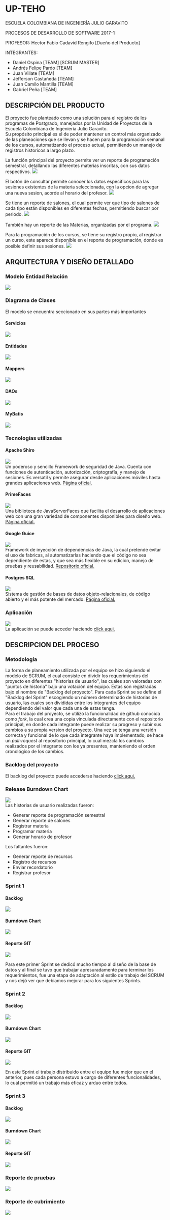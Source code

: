# UP-TEHO

ESCUELA COLOMBIANA DE INGENIERÍA JULIO GARAVITO

PROCESOS DE DESARROLLO DE SOFTWARE 2017-1

PROFESOR: Hector Fabio Cadavid Rengifo [Dueño del Producto]

INTEGRANTES: 

* Daniel Ospina [TEAM] [SCRUM MASTER]
* Andrés Felipe Pardo [TEAM]
* Juan Villate [TEAM]
* Jefferson Castañeda [TEAM]
* Juan Camilo Mantilla [TEAM]
* Gabriel Peña [TEAM]

## DESCRIPCIÓN DEL PRODUCTO

El proyecto fue planteado como una solución para el registro de los programas de Postgrado, manejados por la Unidad de Proyectos de la Escuela Colombiana de Ingeniería Julio Garavito.  
Su propósito principal es el de poder mantener un control más organizado de las planeaciones que se llevan y se hacen para la programación semanal de los cursos, automatizando el proceso actual, permitiendo un manejo de registros historicos a largo plazo.  

La función principal del proyecto permite ver un reporte de programación semestral, detallando las diferentes materias inscritas, con sus datos respectivos.
![](img/ReporteProgramacion.PNG?raw=true)  

El botón de consultar permite conocer los datos especificos para las sesiones existentes de la materia seleccionada, con la opcion de agregar una nueva sesion, acorde al horario del profesor.
![](img/ProgramarSesion.PNG?raw=true)  

Se tiene un reporte de salones, el cual permite ver que tipo de salones de cada tipo están disponibles en diferentes fechas, permitiendo buscar por periodo.
![](img/ReporteSalones.PNG?raw=true)  

También hay un reporte de las Materias, organizadas por el programa.
![](img/ReporteMaterias.PNG?raw=true)  

Para la programación de los cursos, se tiene su registro propio, al registrar un curso, este aparece disponible en el reporte de programación, donde es posible definir sus sesiones.
![](img/ProgramarCurso.PNG?raw=true)

## ARQUITECTURA Y DISEÑO DETALLADO
### Modelo Entidad Relación
![](img/modelo_ER.png?raw=true)

### Diagrama de Clases
El modelo se encuentra seccionado en sus partes más importantes

#### Servicios
![](img/servicios.png?raw=true)

#### Entidades
![](img/entities.png?raw=true)

#### Mappers
![](img/mappers.png?raw=true)

#### DAOs
![](img/daos.png?raw=true)

#### MyBatis
![](img/mybatis.png?raw=true)

### Tecnologías utilizadas

#### Apache Shiro
![](img/ApacheShiro.PNG?raw=true)  
Un poderoso y sencillo Framework de seguridad de Java. Cuenta con funciones de autenticación, autorización, criptografía, y manejo de sesiones. Es versatil y permite asegurar desde aplicaciones móviles hasta grandes aplicaciones web. [Página oficial.](https://shiro.apache.org/)

#### PrimeFaces
![](img/PrimeFaces.PNG?raw=true)  
Una biblioteca de JavaServerFaces que facilita el desarrollo de aplicaciones web con una gran variedad de componentes disponibles para diseño web. [Página oficial.](https://www.primefaces.org/)

#### Google Guice
![](img/GoogleGuice.png?raw=true)  
Framework de inyección de dependencias de Java, la cual pretende evitar el uso de fabricas, al automatizarlas haciendo que el código no sea dependiente de estas, y que sea más flexible en su edicion, manejo de pruebas y reusabilidad. [Repositorio oficial.](https://github.com/google/guice)

#### Postgres SQL
![](img/Postgres.PNG?raw=true)  
Sistema de gestión de bases de datos objeto-relacionales, de código abierto y el más potente del mercado. [Página oficial.](https://www.postgresql.org/)

### Aplicación
![](img/Inicio.PNG?raw=true)  
La aplicación se puede acceder haciendo [click aqui.](https://up-teho.herokuapp.com/UnidadProyectos/index.xhtml "UP-TEHO")

## DESCRIPCION DEL PROCESO

### Metodología
La forma de planeamiento utilizada por el equipo se hizo siguiendo el modelo de SCRUM, el cual consiste en dividir los requerimientos del proyecto en diferentes "historias de usuario", las cuales son valoradas con "puntos de historia" bajo una votación del equipo. Estas son registradas bajo el nombre de "Backlog del proyecto". Para cada Sprint se se define el "Backlog del Sprint" escogiendo un número determinado de historias de usuario, las cuales son divididas entre los integrantes del equipo dependiendo del valor que cada una de estas tenga.  
Para el trabajo del proyecto, se utilizó la funcionalidad de github conocida como *fork*, la cual crea una copia vinculada directamente con el repositorio principal, en donde cada integrante puede realizar su progreso y subir sus cambios a su propia version del proyecto. Una vez se tenga una versión correcta y funcional de lo que cada integrante haya implementado, se hace un *pull-request* al repositorio principal, lo cual mezcla los cambios realizados por el integrante con los ya presentes, manteniendo el orden cronológico de los cambios.

### Backlog del proyecto
El backlog del proyecto puede accederse haciendo [click aqui.](https://trello.com/b/bZFNLwbJ/2017-1-proypdsw-pcvpmo "Backlog UP-TEHO")

### Release Burndown Chart
![](img/BurndownChart.PNG?raw=true)  
Las historias de usuario realizadas fueron:
* Generar reporte de programación semestral
* Generar reporte de salones
* Registrar materia
* Programar materia
* Generar horario de profesor  

Los faltantes fueron:
* Generar reporte de recursos
* Registro de recursos
* Enviar recordatorio
* Registrar profesor

### Sprint 1

#### Backlog
![](img/BacklogS1.PNG?raw=true)

#### Burndown Chart
![](img/BurndownS1.PNG?raw=true)

#### Reporte GIT
![](img/GraficaS1.PNG?raw=true)  

Para este primer Sprint se dedicó mucho tiempo al diseño de la base de datos y al final se tuvo que trabajar apresuradamente para terminar los requerimientos, fue una etapa de adaptación al estilo de trabajo del SCRUM y nos dejó ver que debiamos mejorar para los siguientes Sprints.

### Sprint 2

#### Backlog
![](img/BacklogS2.PNG?raw=true)

#### Burndown Chart
![](img/BurndownS2.PNG?raw=true)

#### Reporte GIT
![](img/GraficaS2.PNG?raw=true)  

En este Sprint el trabajo distribuido entre el equipo fue mejor que en el anterior, pues cada persona estuvo a cargo de diferentes funcionalidades, lo cual permitió un trabajo más eficaz y arduo entre todos.

### Sprint 3

#### Backlog
![](img/BacklogS3.PNG?raw=true)

#### Burndown Chart
![](img/BurndownS3.PNG?raw=true)

#### Reporte GIT
![](img/GraficaS2.PNG?raw=true)  

### Reporte de pruebas
![](img/tests.png?raw=true)

### Reporte de cubrimiento
![](img/Cubrimiento.PNG?raw=true)
